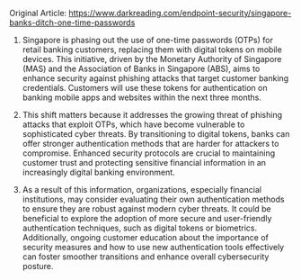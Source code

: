 Original Article: https://www.darkreading.com/endpoint-security/singapore-banks-ditch-one-time-passwords

1) Singapore is phasing out the use of one-time passwords (OTPs) for retail banking customers, replacing them with digital tokens on mobile devices. This initiative, driven by the Monetary Authority of Singapore (MAS) and the Association of Banks in Singapore (ABS), aims to enhance security against phishing attacks that target customer banking credentials. Customers will use these tokens for authentication on banking mobile apps and websites within the next three months.

2) This shift matters because it addresses the growing threat of phishing attacks that exploit OTPs, which have become vulnerable to sophisticated cyber threats. By transitioning to digital tokens, banks can offer stronger authentication methods that are harder for attackers to compromise. Enhanced security protocols are crucial to maintaining customer trust and protecting sensitive financial information in an increasingly digital banking environment.

3) As a result of this information, organizations, especially financial institutions, may consider evaluating their own authentication methods to ensure they are robust against modern cyber threats. It could be beneficial to explore the adoption of more secure and user-friendly authentication techniques, such as digital tokens or biometrics. Additionally, ongoing customer education about the importance of security measures and how to use new authentication tools effectively can foster smoother transitions and enhance overall cybersecurity posture.